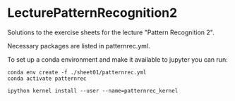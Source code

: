 # LecturePatternRecognition2

Solutions to the exercise sheets for the lecture "Pattern Recognition 2".

Necessary packages are listed in patternrec.yml.

To set up a conda environment and make it available to jupyter you can run:

```
conda env create -f ./sheet01/patternrec.yml
conda activate patternrec

ipython kernel install --user --name=patternrec_kernel
```
